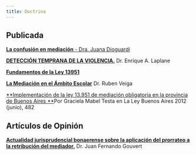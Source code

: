 ```yaml
---
title: Doctrina
---
```

## Publicada

[**La confusión en mediación** - Dra. Juana Dioguardi](/doctrina/la-confusion-en-mediacion/index.html)

[**DETECCIÓN TEMPRANA DE LA VIOLENCIA.**](/doctrina/deteccion-temprana-de-la-violencia/index.html)  Dr. Enrique A. Laplane

[**Fundamentos de la Ley 13951**](https://sitio-mediadores.netlify.com/doctrina/fundamentos-de-la-ley-13951/index.html)

[**La Mediación en el Ámbito Escolar**](/doctrina/la-mediacion-en-el-ambito-escolar/index.html) Dr. Ruben Veiga

[**Implementación de la ley 13.951 de mediación obligatoria en la provincia de Buenos Aires **](/doctrina/implementacion-de-la-ley-13-951-de-mediacion-obligatoria-en-la-provincia-de-buenos-aires/index.html)Por Graciela Mabel Testa en La Ley Buenos Aires 2012 (junio), 482

## Artículos de Opinión

[**Actualidad jurisprudencial bonaerense sobre la aplicación del prorrateo a la retribución del mediador.**](/doctrina/actualidad-jurisprudencial-bonaerense-sobre-la-aplicacion-del-prorrateo-a-la-retribucion-del-mediador/index.html) Dr. Juan Fernando Gouvert
